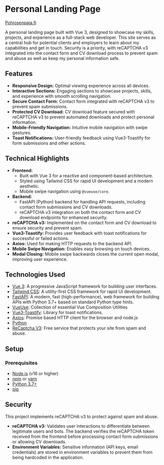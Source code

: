# Personal Landing Page
[Pohjosenpaja.fi](https://pohjosenpaja.fi/)

A personal landing page built with Vue 3, designed to showcase my skills, projects, and experience as a full-stack web developer. This site serves as a central hub for potential clients and employers to learn about my capabilities and get in touch. Security is a priority, with reCAPTCHA v3 integrated into the contact form and CV download process to prevent spam and abuse as well as keep my personal information safe.

## Features

*   **Responsive Design:**  Optimal viewing experience across all devices.
*   **Interactive Sections:** Engaging sections to showcase projects, skills, and experience with smooth scrolling navigation.
*   **Secure Contact Form:** Contact form integrated with reCAPTCHA v3 to prevent spam submissions.
*   **Protected CV Download:**  CV download feature secured with reCAPTCHA v3 to prevent automated downloads and protect personal information.
*   **Mobile-Friendly Navigation:** Intuitive mobile navigation with swipe gestures.
*   **Toast Notifications:**  User-friendly feedback using Vue3-Toastify for form submissions and other actions.

## Technical Highlights

*   **Frontend:**
    *   Built with Vue 3 for a reactive and component-based architecture.
    *   Styled using Tailwind CSS for rapid UI development and a modern aesthetic.
    *   Mobile swipe navigation using `@vueuse/core`.
*   **Backend:**
    *   FastAPI (Python) backend for handling API requests, including contact form submissions and CV downloads.
    *   reCAPTCHA v3 integration on both the contact form and CV download endpoints for enhanced security.
*   **reCAPTCHA v3:** Implemented on the contact form and CV download to ensure security and prevent spam.
*   **Vue3-Toastify:**  Provides user feedback with toast notifications for successful or failed actions.
*   **Axios:** Used for making HTTP requests to the backend API.
*   **Mobile Swipe Navigation:**  Enables easy browsing on touch devices.
*   **Modal Closing:** Mobile swipe backwards closes the current open modal, improving user experience.


## Technologies Used

*   [Vue 3](https://vuejs.org/):  A progressive JavaScript framework for building user interfaces.
*   [Tailwind CSS](https://tailwindcss.com/):  A utility-first CSS framework for rapid UI development.
*   [FastAPI](https://fastapi.tiangolo.com/): A modern, fast (high-performance), web framework for building APIs with Python 3.7+ based on standard Python type hints.
*   [VueUse](https://vueuse.org/): Collection of essential Vue Composition Utilities
*   [Vue3-Toastify](https://github.com/Maronato/vue3-toastify): Library for toast notifications.
*   [Axios](https://axios-http.com/):  Promise based HTTP client for the browser and node.js
*   [Python](https://www.python.org/)
*   [ReCaptcha V3](https://developers.google.com/recaptcha/): Free service that protects your site from spam and abuse.

## Setup

### Prerequisites

*   [Node.js](https://nodejs.org/) (v16 or higher)
*   [npm](https://www.npmjs.com/) or [yarn](https://yarnpkg.com/)
*   [Python 3.7+](https://www.python.org/downloads/)
*   [pip](https://pypi.org/project/pip/)


## Security

This project implements reCAPTCHA v3 to protect against spam and abuse.

*   **reCAPTCHA v3:**  Validates user interactions to differentiate between legitimate users and bots.  The backend verifies the reCAPTCHA token received from the frontend before processing contact form submissions or allowing CV downloads.
*   **Environment Variables:** Sensitive information (API keys, email credentials) are stored in environment variables to prevent them from being hardcoded in the application.
